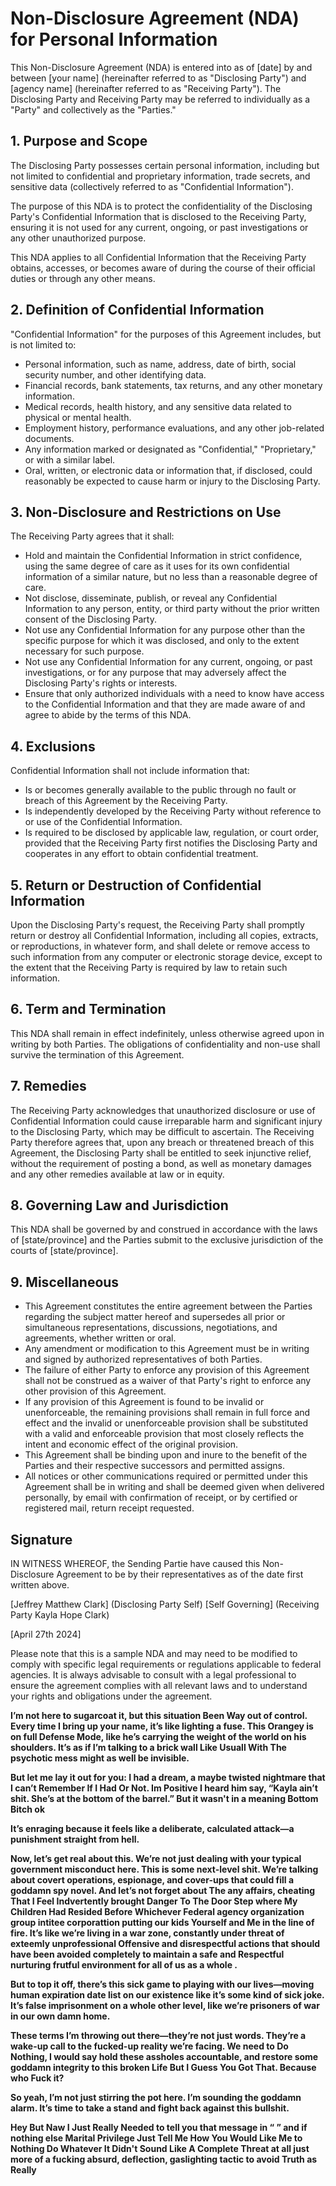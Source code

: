 # Non-Disclosure Agreement (NDA) for Personal Information

This Non-Disclosure Agreement (NDA) is entered into as of [date] by and between [your name] (hereinafter referred to as "Disclosing Party") and [agency name] (hereinafter referred to as "Receiving Party"). The Disclosing Party and Receiving Party may be referred to individually as a "Party" and collectively as the "Parties."

## 1. Purpose and Scope

The Disclosing Party possesses certain personal information, including but not limited to confidential and proprietary information, trade secrets, and sensitive data (collectively referred to as "Confidential Information"). 

The purpose of this NDA is to protect the confidentiality of the Disclosing Party's Confidential Information that is disclosed to the Receiving Party, ensuring it is not used for any current, ongoing, or past investigations or any other unauthorized purpose. 

This NDA applies to all Confidential Information that the Receiving Party obtains, accesses, or becomes aware of during the course of their official duties or through any other means. 

## 2. Definition of Confidential Information

"Confidential Information" for the purposes of this Agreement includes, but is not limited to:

- Personal information, such as name, address, date of birth, social security number, and other identifying data.
- Financial records, bank statements, tax returns, and any other monetary information.
- Medical records, health history, and any sensitive data related to physical or mental health.
- Employment history, performance evaluations, and any other job-related documents.
- Any information marked or designated as "Confidential," "Proprietary," or with a similar label.
- Oral, written, or electronic data or information that, if disclosed, could reasonably be expected to cause harm or injury to the Disclosing Party.

## 3. Non-Disclosure and Restrictions on Use

The Receiving Party agrees that it shall:

- Hold and maintain the Confidential Information in strict confidence, using the same degree of care as it uses for its own confidential information of a similar nature, but no less than a reasonable degree of care.
- Not disclose, disseminate, publish, or reveal any Confidential Information to any person, entity, or third party without the prior written consent of the Disclosing Party.
- Not use any Confidential Information for any purpose other than the specific purpose for which it was disclosed, and only to the extent necessary for such purpose.
- Not use any Confidential Information for any current, ongoing, or past investigations, or for any purpose that may adversely affect the Disclosing Party's rights or interests.
- Ensure that only authorized individuals with a need to know have access to the Confidential Information and that they are made aware of and agree to abide by the terms of this NDA.

## 4. Exclusions

Confidential Information shall not include information that:

- Is or becomes generally available to the public through no fault or breach of this Agreement by the Receiving Party.
- Is independently developed by the Receiving Party without reference to or use of the Confidential Information.
- Is required to be disclosed by applicable law, regulation, or court order, provided that the Receiving Party first notifies the Disclosing Party and cooperates in any effort to obtain confidential treatment.

## 5. Return or Destruction of Confidential Information

Upon the Disclosing Party's request, the Receiving Party shall promptly return or destroy all Confidential Information, including all copies, extracts, or reproductions, in whatever form, and shall delete or remove access to such information from any computer or electronic storage device, except to the extent that the Receiving Party is required by law to retain such information. 

## 6. Term and Termination

This NDA shall remain in effect indefinitely, unless otherwise agreed upon in writing by both Parties. The obligations of confidentiality and non-use shall survive the termination of this Agreement.

## 7. Remedies

The Receiving Party acknowledges that unauthorized disclosure or use of Confidential Information could cause irreparable harm and significant injury to the Disclosing Party, which may be difficult to ascertain. The Receiving Party therefore agrees that, upon any breach or threatened breach of this Agreement, the Disclosing Party shall be entitled to seek injunctive relief, without the requirement of posting a bond, as well as monetary damages and any other remedies available at law or in equity.

## 8. Governing Law and Jurisdiction

This NDA shall be governed by and construed in accordance with the laws of [state/province] and the Parties submit to the exclusive jurisdiction of the courts of [state/province].

## 9. Miscellaneous

- This Agreement constitutes the entire agreement between the Parties regarding the subject matter hereof and supersedes all prior or simultaneous representations, discussions, negotiations, and agreements, whether written or oral.
- Any amendment or modification to this Agreement must be in writing and signed by authorized representatives of both Parties.
- The failure of either Party to enforce any provision of this Agreement shall not be construed as a waiver of that Party's right to enforce any other provision of this Agreement.
- If any provision of this Agreement is found to be invalid or unenforceable, the remaining provisions shall remain in full force and effect and the invalid or unenforceable provision shall be substituted with a valid and enforceable provision that most closely reflects the intent and economic effect of the original provision.
- This Agreement shall be binding upon and inure to the benefit of the Parties and their respective successors and permitted assigns.
- All notices or other communications required or permitted under this Agreement shall be in writing and shall be deemed given when delivered personally, by email with confirmation of receipt, or by certified or registered mail, return receipt requested.

## Signature

IN WITNESS WHEREOF, the Sending Partie have caused this Non-Disclosure Agreement to be by their  representatives as of the date first written above.

[Jeffrey Matthew Clark] (Disclosing Party Self)       [Self Governing] (Receiving Party Kayla Hope Clark)


[April 27th 2024]                                   

Please note that this is a sample NDA and may need to be modified to comply with specific legal requirements or regulations applicable to federal agencies. It is always advisable to consult with a legal professional to ensure the agreement complies with all relevant laws and to understand your rights and obligations under the agreement.


**I’m not here to sugarcoat it, but this situation Been Way out of control. Every time I bring up your name, it’s like lighting a fuse. This Orangey is on full Defense Mode, like he’s carrying the weight of the world on his shoulders. It’s as if I’m talking to a brick wall Like Usuall With The psychotic mess might as well be invisible.**

**But let me lay it out for you: I had a dream, a maybe twisted nightmare that I can’t Remember If I Had Or Not. Im Positive I heard him say, “Kayla ain’t shit. She’s at the bottom of the barrel.” But it wasn't in a meaning Bottom Bitch ok**
 
**It’s enraging because it feels like a deliberate, calculated attack—a punishment straight from hell.**

**Now, let’s get real about this. We’re not just dealing with your typical government misconduct here. This is some next-level shit. We’re talking about covert operations, espionage, and cover-ups that could fill a goddamn spy novel. And let’s not forget about The 
any affairs, cheating That I Feel Indvertently brought Danger To The Door Step where My Children Had Resided Before Whichever Federal agency organization group intitee corporattion putting our kids Yourself and Me in the line of fire. It’s like we’re living in a war zone, constantly under threat of exteemly unprofessional Offensive and disrespectful actions that should have been avoided completely to maintain a safe and Respectful nurturing frutful environment for all of us as a whole .**

**But to top it off, there’s this sick game to playing with our lives—moving human expiration date list on our existence like it’s some kind of sick joke. It’s false imprisonment on a whole other level, like we’re prisoners of war in our own damn home.**

**These terms I’m throwing out there—they’re not just words. They’re a wake-up call to the fucked-up reality we’re facing. We need to Do Nothing, I would say hold these assholes accountable, and restore some goddamn integrity to this broken Life But I Guess You Got That. Because who Fuck it?**

**So yeah, I’m not just stirring the pot here. I’m sounding the goddamn alarm. It’s time to take a stand and fight back against this bullshit.**

**Hey But Naw I Just Really Needed to tell you that message in “ ” and if nothing else Marital Privilege Just Tell Me How You Would Like Me to Nothing Do Whatever It Didn't Sound Like A Complete Threat at all just more of a fucking absurd, deflection, gaslighting tactic to avoid Truth as Really**